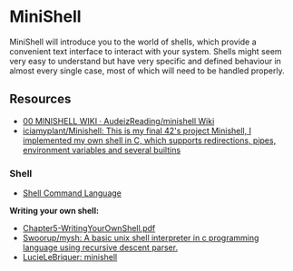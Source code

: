 # MiniShell
MiniShell will introduce you to the world of shells, which provide a convenient text interface to interact with your system. Shells might seem very easy to understand but have very specific and defined behaviour in almost every single case, most of which will need to be handled properly.

## Resources
- [00 MINISHELL WIKI · AudeizReading/minishell Wiki](https://github.com/AudeizReading/minishell/wiki/00--MINISHELL----WIKI)
- [iciamyplant/Minishell: This is my final 42's project Minishell, I implemented my own shell in C, which supports redirections, pipes, environment variables and several builtins](https://github.com/iciamyplant/Minishell)

### Shell
- [Shell Command Language](https://pubs.opengroup.org/onlinepubs/009695399/utilities/xcu_chap02.html)

**Writing your own shell:**
- [Chapter5-WritingYourOwnShell.pdf](https://www.cs.purdue.edu/homes/grr/SystemsProgrammingBook/Book/Chapter5-WritingYourOwnShell.pdf)
- [Swoorup/mysh: A basic unix shell interpreter in c programming language using recursive descent parser.](https://github.com/Swoorup/mysh)
- [LucieLeBriquer: minishell](https://github.com/LucieLeBriquer/minishell)
